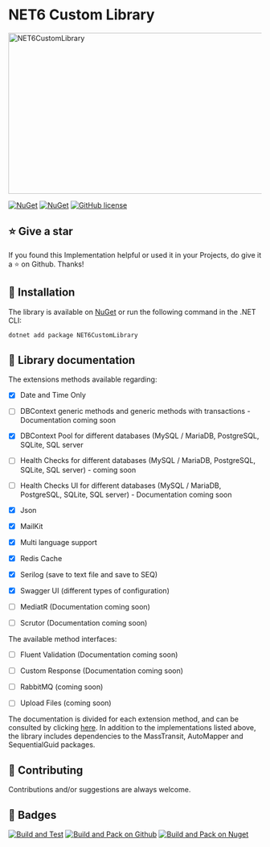 # NET6 Custom Library

<img src="https://socialify.git.ci/AngeloDotNet/NET6CustomLibrary/image?description=1&forks=1&issues=1&language=1&name=1&owner=1&pulls=1&stargazers=1&theme=Light" alt="NET6CustomLibrary" width="640" height="320" />

[![NuGet](https://img.shields.io/nuget/v/NET6CustomLibrary.svg?style=for-the-badge)](https://www.nuget.org/packages/NET6CustomLibrary)
[![NuGet](https://img.shields.io/nuget/dt/NET6CustomLibrary.svg?style=for-the-badge)](https://www.nuget.org/packages/NET6CustomLibrary)
[![GitHub license](https://img.shields.io/github/license/AngeloDotNet/NET6CustomLibrary?style=for-the-badge)](https://github.com/AngeloDotNet/NET6CustomLibrary/blob/main/LICENSE)


<!-- Collection of tools mostly used in my private and/or work projects thus avoiding the duplication of repetitive code. -->


## :star: Give a star

If you found this Implementation helpful or used it in your Projects, do give it a :star: on Github. Thanks!


## :dvd: Installation

The library is available on [NuGet](https://www.nuget.org/packages/NET6CustomLibrary) or run the following command in the .NET CLI:

```bash
dotnet add package NET6CustomLibrary
```


## :memo: Library documentation

The extensions methods available regarding:

- [x] Date and Time Only<br>
- [ ] DBContext generic methods and generic methods with transactions - Documentation coming soon<br>
- [x] DBContext Pool for different databases (MySQL / MariaDB, PostgreSQL, SQLite, SQL server<br>
- [ ] Health Checks for different databases (MySQL / MariaDB, PostgreSQL, SQLite, SQL server) - coming soon<br>
- [ ] Health Checks UI for different databases (MySQL / MariaDB, PostgreSQL, SQLite, SQL server) - Documentation coming soon<br>
- [x] Json<br>
- [x] MailKit<br>
- [x] Multi language support<br>
- [x] Redis Cache<br>
- [x] Serilog (save to text file and save to SEQ)<br>
- [x] Swagger UI (different types of configuration)<br>
- [ ] MediatR (Documentation coming soon)<br>
- [ ] Scrutor (Documentation coming soon)


The available method interfaces:

- [ ] Fluent Validation (Documentation coming soon)<br>
- [ ] Custom Response (Documentation coming soon)<br>
- [ ] RabbitMQ (coming soon)<br>
- [ ] Upload Files (coming soon)


The documentation is divided for each extension method, and can be consulted by clicking [here](https://github.com/AngeloDotNet/NET6CustomLibrary/blob/main/src/NET6CustomLibrary/Docs/).
In addition to the implementations listed above, the library includes dependencies to the MassTransit, AutoMapper and SequentialGuid packages.


## :muscle: Contributing

Contributions and/or suggestions are always welcome.


## :beginner: Badges

[![Build and Test](https://github.com/AngeloDotNet/NET6CustomLibrary/actions/workflows/build.yml/badge.svg)](https://github.com/AngeloDotNet/NET6CustomLibrary/actions/workflows/build.yml)
[![Build and Pack on Github](https://github.com/AngeloDotNet/NET6CustomLibrary/actions/workflows/dotnet-github.yml/badge.svg)](https://github.com/AngeloDotNet/NET6CustomLibrary/actions/workflows/dotnet-github.yml)
[![Build and Pack on Nuget](https://github.com/AngeloDotNet/NET6CustomLibrary/actions/workflows/dotnet-nuget.yml/badge.svg)](https://github.com/AngeloDotNet/NET6CustomLibrary/actions/workflows/dotnet-nuget.yml)
